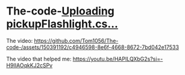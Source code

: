 # The-code-[Uploading pickupFlashlight.cs…]()



The video: 
https://github.com/Tom1056/The-code-/assets/150391192/c4946598-8e6f-4668-8672-7bd042e17533

The video that helped me:
https://youtu.be/HAPILQXbG2s?si=-H9IIAOqkKJ2cSPv
